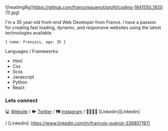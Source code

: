 ![headingBg](https://github.com/francoisguenot/profil/coding-1841550_1920 (1).jpg)

I'm a 35 year-old front-end Web Developer from France. I have a passion for creating fast loading, dynamic,
and responsive websites using the latest technologies available.

``
{ name: François, age: 35 }
``

Languages / Frameworks:
* Html
* Css
* Scss
* Javascript
* Python
* React


### Lets connect

💻 [Website][Website] /  🐦 [Twitter][Twitter] / 📷 [Instagram][Instagram] / 👨‍👨‍👧‍👦 [Linkedin][Linkedin] 

[Website]: https://francoisguenot.com/
[Twitter]: https://twitter.com/h3webdeveloper
[Instagram]: https://www.instagram.com/francois__guenot
/
[Linkedin]: https://www.linkedin.com/in/françois-guénot-336807167/















